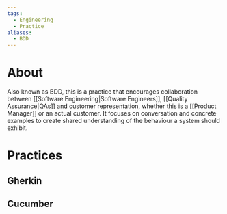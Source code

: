 ```yaml
---
tags:
  - Engineering
  - Practice
aliases:
  - BDD
---
```

# About
Also known as BDD, this is a practice that encourages collaboration between [[Software Engineering|Software Engineers]], [[Quality Assurance|QAs]] and customer representation, whether this is a [[Product Manager]] or an actual customer. It focuses on conversation and concrete examples to create shared understanding of the behaviour a system should exhibit.
# Practices
## Gherkin
## Cucumber

